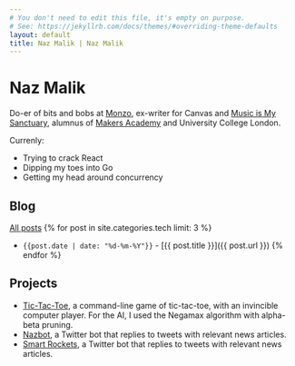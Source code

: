 ```yaml
---
# You don't need to edit this file, it's empty on purpose.
# See: https://jekyllrb.com/docs/themes/#overriding-theme-defaults
layout: default
title: Naz Malik | Naz Malik
---
```


# Naz Malik

Do-er of bits and bobs at [Monzo](https://monzo.com/), ex-writer for Canvas and [Music is My Sanctuary](http://www.musicismysanctuary.com/), alumnus of [Makers Academy](http://www.makersacademy.com/) and University College London.

Currenly: 
- Trying to crack React
- Dipping my toes into Go
- Getting my head around concurrency

## Blog

[All posts](/blog.html)
{% for post in site.categories.tech limit: 3 %}
- `{{post.date | date: "%d-%m-%Y"}}` - [{{ post.title }}]({{ post.url }}) {% endfor %}

## Projects

- [Tic-Tac-Toe](https://github.com/nazwhale/Tic-Tac-Toe), a command-line game of tic-tac-toe, with an invincible computer player. For the AI, I used the Negamax algorithm with alpha-beta pruning.
- [Nazbot](https://github.com/nazwhale/nazbot), a Twitter bot that replies to tweets with relevant news articles.
- [Smart Rockets](https://github.com/nazwhale/smart-rockets), a Twitter bot that replies to tweets with relevant news articles.
